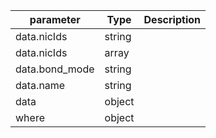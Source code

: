 | parameter | Type | Description |
| ----------- | ----------- |----------- |
| data.nicIds  |  string  |    |
| data.nicIds  |  array  |    |
| data.bond_mode  |  string  |    |
| data.name  |  string  |    |
| data  |  object  |    |
| where  |  object  |    |